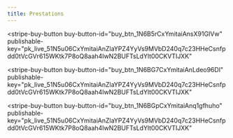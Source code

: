 ```yaml
---
title: Prestations
---
```

<script async
  src="https://js.stripe.com/v3/buy-button.js">
</script>

<stripe-buy-button
  buy-button-id="buy_btn_1N6B5rCxYmitaiAnsX91GIVw"
  publishable-key="pk_live_51N5u06CxYmitaiAnZlaYPZ4YyVs9MVbD240q7c23HHeCsnfpdd0tVcGVr615WKtk7P8oQ8aah4IwN2BUFTsLdYlt00CKVTIJXK"
>
</stripe-buy-button>

<stripe-buy-button
  buy-button-id="buy_btn_1N6BG7CxYmitaiAnLdeo96Dl"
  publishable-key="pk_live_51N5u06CxYmitaiAnZlaYPZ4YyVs9MVbD240q7c23HHeCsnfpdd0tVcGVr615WKtk7P8oQ8aah4IwN2BUFTsLdYlt00CKVTIJXK"
>
</stripe-buy-button>

<stripe-buy-button
  buy-button-id="buy_btn_1N6BGpCxYmitaiAnq1gfhuho"
  publishable-key="pk_live_51N5u06CxYmitaiAnZlaYPZ4YyVs9MVbD240q7c23HHeCsnfpdd0tVcGVr615WKtk7P8oQ8aah4IwN2BUFTsLdYlt00CKVTIJXK"
>
</stripe-buy-button>